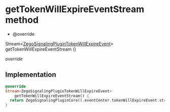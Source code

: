 


# getTokenWillExpireEventStream method







- @override

Stream&lt;[ZegoSignalingPluginTokenWillExpireEvent](../../zego_uikit_prebuilt_live_audio_room/ZegoSignalingPluginTokenWillExpireEvent-class.md)> getTokenWillExpireEventStream
()

_<span class="feature">override</span>_






## Implementation

```dart
@override
Stream<ZegoSignalingPluginTokenWillExpireEvent>
    getTokenWillExpireEventStream() {
  return ZegoSignalingPluginCore().eventCenter.tokenWillExpireEvent.stream;
}
```







